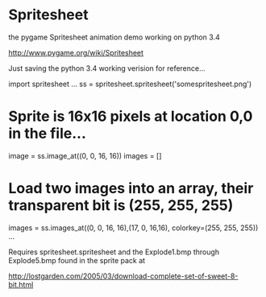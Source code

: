 # Spritesheet
the pygame Spritesheet animation demo working on python 3.4


http://www.pygame.org/wiki/Spritesheet

Just saving the python 3.4 working verision for reference...

import spritesheet
...
ss = spritesheet.spritesheet('somespritesheet.png')
# Sprite is 16x16 pixels at location 0,0 in the file...
image = ss.image_at((0, 0, 16, 16))
images = []
# Load two images into an array, their transparent bit is (255, 255, 255)
images = ss.images_at((0, 0, 16, 16),(17, 0, 16,16), colorkey=(255, 255, 255))
...

Requires spritesheet.spritesheet and the Explode1.bmp through Explode5.bmp
found in the sprite pack at


http://lostgarden.com/2005/03/download-complete-set-of-sweet-8-bit.html
